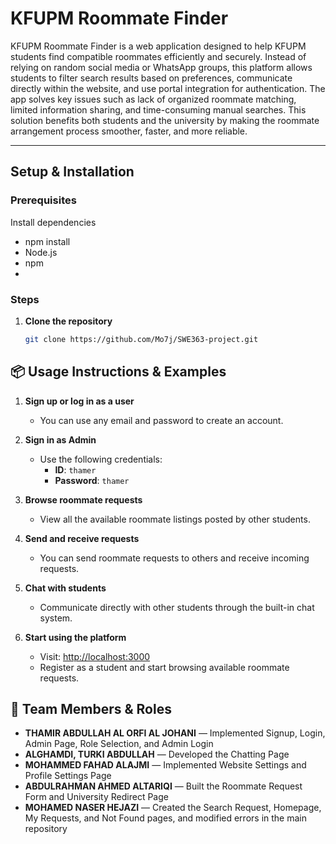 #  KFUPM Roommate Finder

KFUPM Roommate Finder is a web application designed to help KFUPM students find compatible roommates efficiently and securely.
Instead of relying on random social media or WhatsApp groups, this platform allows students to filter search results based on preferences, communicate directly within the website, and use portal integration for authentication.
The app solves key issues such as lack of organized roommate matching, limited information sharing, and time-consuming manual searches.
This solution benefits both students and the university by making the roommate arrangement process smoother, faster, and more reliable.

---

## Setup & Installation

### Prerequisites

Install dependencies
- npm install 
- Node.js 
- npm  
- 

### Steps

1. **Clone the repository**
   ```bash
   git clone https://github.com/Mo7j/SWE363-project.git
## 📦 Usage Instructions & Examples

1. **Sign up or log in as a user**
   - You can use any email and password to create an account.

2. **Sign in as Admin**
   - Use the following credentials:
     - **ID**: `thamer`
     - **Password**: `thamer`

3. **Browse roommate requests**
   - View all the available roommate listings posted by other students.

4. **Send and receive requests**
   - You can send roommate requests to others and receive incoming requests.

5. **Chat with students**
   - Communicate directly with other students through the built-in chat system.

6. **Start using the platform**
   - Visit: [http://localhost:3000](http://localhost:3000)
   - Register as a student and start browsing available roommate requests.


## 👥 Team Members & Roles

- **THAMIR ABDULLAH AL ORFI AL JOHANI** — Implemented Signup, Login, Admin Page, Role Selection, and Admin Login
- **ALGHAMDI, TURKI ABDULLAH** — Developed the Chatting Page
- **MOHAMMED FAHAD ALAJMI** — Implemented Website Settings and Profile Settings Page
- **ABDULRAHMAN AHMED ALTARIQI** — Built the Roommate Request Form and University Redirect Page
- **MOHAMED NASER HEJAZI** — Created the Search Request, Homepage, My Requests, and Not Found pages, and modified errors in the main repository

                                        


